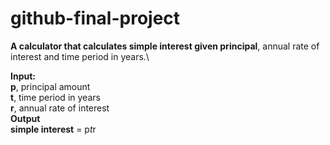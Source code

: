 # github-final-project
**A calculator that calculates simple interest given principal**, annual rate of interest and time period in years.\

**Input:**\
 **p**, principal amount\
  **t**, time period in years\
  **r**, annual rate of interest\
**Output\
   simple interest** = p*t*r
